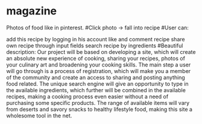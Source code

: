 # magazine

Photos of food like in pinterest. #Click photo -> fall into recipe #User can:

add this recipe by logging in his account
like and comment recipe
share own recipe through input fields
search recipe by ingredients
#Beautiful description: Our project will be based on developing a site, which will create an absolute new experience of cooking, sharing your recipes, photos of your culinary art and broadening your cooking skills. The main step a user will go through is a process of registration, which will make you a member of the community and create an access to sharing and posting anything food related. The unique search engine will give an opportunity to type in the available ingredients, which further will be combined in the available recipes, making a cooking process even easier without a need of purchasing some specific products. The range of available items will vary from deserts and savory snacks to healthy lifestyle food, making this site a wholesome tool in the net.